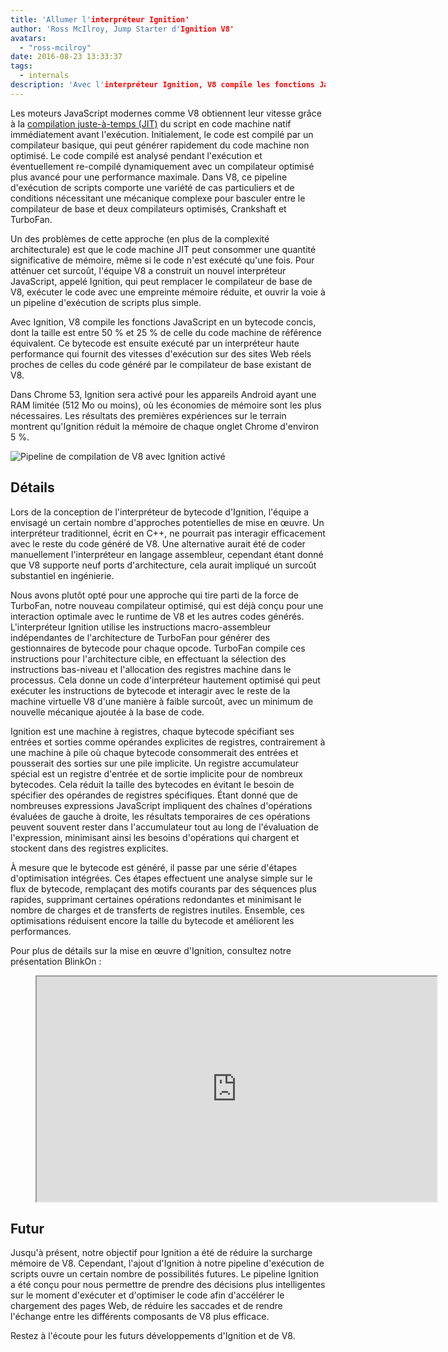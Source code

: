 ```yaml
---
title: 'Allumer l'interpréteur Ignition'
author: 'Ross McIlroy, Jump Starter d'Ignition V8'
avatars:
  - "ross-mcilroy"
date: 2016-08-23 13:33:37
tags:
  - internals
description: 'Avec l'interpréteur Ignition, V8 compile les fonctions JavaScript en un bytecode concis, dont la taille est entre 50 % et 25 % de celle du code machine de référence équivalent.'
---
```

Les moteurs JavaScript modernes comme V8 obtiennent leur vitesse grâce à la [compilation juste-à-temps (JIT)](https://en.wikipedia.org/wiki/Just-in-time_compilation) du script en code machine natif immédiatement avant l'exécution. Initialement, le code est compilé par un compilateur basique, qui peut générer rapidement du code machine non optimisé. Le code compilé est analysé pendant l'exécution et éventuellement re-compilé dynamiquement avec un compilateur optimisé plus avancé pour une performance maximale. Dans V8, ce pipeline d'exécution de scripts comporte une variété de cas particuliers et de conditions nécessitant une mécanique complexe pour basculer entre le compilateur de base et deux compilateurs optimisés, Crankshaft et TurboFan.

<!--truncate-->
Un des problèmes de cette approche (en plus de la complexité architecturale) est que le code machine JIT peut consommer une quantité significative de mémoire, même si le code n'est exécuté qu'une fois. Pour atténuer cet surcoût, l'équipe V8 a construit un nouvel interpréteur JavaScript, appelé Ignition, qui peut remplacer le compilateur de base de V8, exécuter le code avec une empreinte mémoire réduite, et ouvrir la voie à un pipeline d'exécution de scripts plus simple.

Avec Ignition, V8 compile les fonctions JavaScript en un bytecode concis, dont la taille est entre 50 % et 25 % de celle du code machine de référence équivalent. Ce bytecode est ensuite exécuté par un interpréteur haute performance qui fournit des vitesses d'exécution sur des sites Web réels proches de celles du code généré par le compilateur de base existant de V8.

Dans Chrome 53, Ignition sera activé pour les appareils Android ayant une RAM limitée (512 Mo ou moins), où les économies de mémoire sont les plus nécessaires. Les résultats des premières expériences sur le terrain montrent qu'Ignition réduit la mémoire de chaque onglet Chrome d'environ 5 %.

![Pipeline de compilation de V8 avec Ignition activé](/_img/ignition-interpreter/ignition-pipeline.png)

## Détails

Lors de la conception de l'interpréteur de bytecode d'Ignition, l'équipe a envisagé un certain nombre d'approches potentielles de mise en œuvre. Un interpréteur traditionnel, écrit en C++, ne pourrait pas interagir efficacement avec le reste du code généré de V8. Une alternative aurait été de coder manuellement l'interpréteur en langage assembleur, cependant étant donné que V8 supporte neuf ports d'architecture, cela aurait impliqué un surcoût substantiel en ingénierie.

Nous avons plutôt opté pour une approche qui tire parti de la force de TurboFan, notre nouveau compilateur optimisé, qui est déjà conçu pour une interaction optimale avec le runtime de V8 et les autres codes générés. L'interpréteur Ignition utilise les instructions macro-assembleur indépendantes de l'architecture de TurboFan pour générer des gestionnaires de bytecode pour chaque opcode. TurboFan compile ces instructions pour l'architecture cible, en effectuant la sélection des instructions bas-niveau et l'allocation des registres machine dans le processus. Cela donne un code d'interpréteur hautement optimisé qui peut exécuter les instructions de bytecode et interagir avec le reste de la machine virtuelle V8 d'une manière à faible surcoût, avec un minimum de nouvelle mécanique ajoutée à la base de code.

Ignition est une machine à registres, chaque bytecode spécifiant ses entrées et sorties comme opérandes explicites de registres, contrairement à une machine à pile où chaque bytecode consommerait des entrées et pousserait des sorties sur une pile implicite. Un registre accumulateur spécial est un registre d'entrée et de sortie implicite pour de nombreux bytecodes. Cela réduit la taille des bytecodes en évitant le besoin de spécifier des opérandes de registres spécifiques. Étant donné que de nombreuses expressions JavaScript impliquent des chaînes d'opérations évaluées de gauche à droite, les résultats temporaires de ces opérations peuvent souvent rester dans l'accumulateur tout au long de l'évaluation de l'expression, minimisant ainsi les besoins d'opérations qui chargent et stockent dans des registres explicites.

À mesure que le bytecode est généré, il passe par une série d'étapes d'optimisation intégrées. Ces étapes effectuent une analyse simple sur le flux de bytecode, remplaçant des motifs courants par des séquences plus rapides, supprimant certaines opérations redondantes et minimisant le nombre de charges et de transferts de registres inutiles. Ensemble, ces optimisations réduisent encore la taille du bytecode et améliorent les performances.

Pour plus de détails sur la mise en œuvre d'Ignition, consultez notre présentation BlinkOn :

<figure>
  <div class="video video-16:9">
    <iframe src="https://www.youtube.com/embed/r5OWCtuKiAk" width="640" height="360" loading="lazy"></iframe>
  </div>
</figure>

## Futur

Jusqu'à présent, notre objectif pour Ignition a été de réduire la surcharge mémoire de V8. Cependant, l'ajout d'Ignition à notre pipeline d'exécution de scripts ouvre un certain nombre de possibilités futures. Le pipeline Ignition a été conçu pour nous permettre de prendre des décisions plus intelligentes sur le moment d'exécuter et d'optimiser le code afin d'accélérer le chargement des pages Web, de réduire les saccades et de rendre l'échange entre les différents composants de V8 plus efficace.

Restez à l'écoute pour les futurs développements d'Ignition et de V8.
